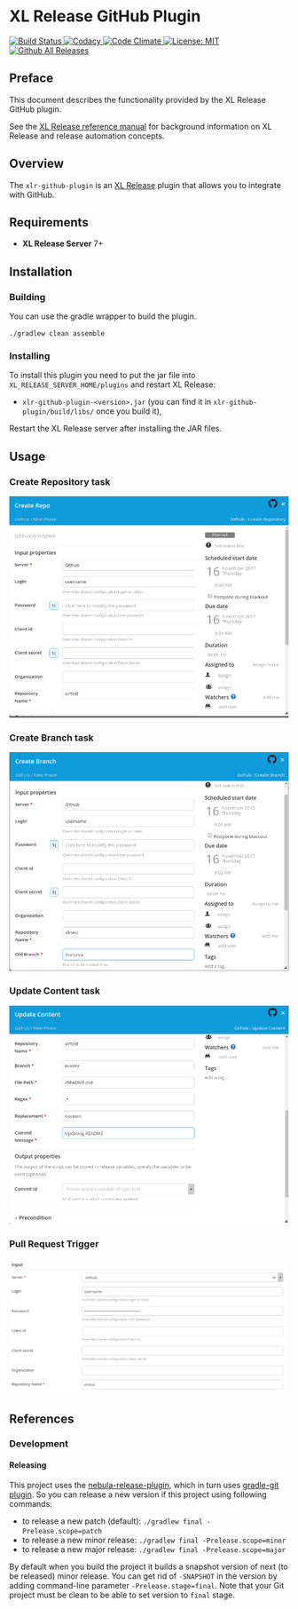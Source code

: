 # XL Release GitHub Plugin #

[![Build Status][xlr-github-plugin-travis-image] ][xlr-github-plugin-travis-url]
[![Codacy][xlr-github-plugin-codacy-image] ][xlr-github-plugin-codacy-url]
[![Code Climate][xlr-github-plugin-code-climate-image] ][xlr-github-plugin-code-climate-url]
[![License: MIT][xlr-github-plugin-license-image] ][xlr-github-plugin-license-url]
[![Github All Releases][xlr-github-plugin-downloads-image] ]()

[xlr-github-plugin-travis-image]: https://travis-ci.org/xebialabs-community/xlr-github-plugin.svg?branch=master
[xlr-github-plugin-travis-url]: https://travis-ci.org/xebialabs-community/xlr-github-plugin
[xlr-github-plugin-codacy-image]: https://api.codacy.com/project/badge/Grade/d45f829ce3c1462a867f12ef06500865
[xlr-github-plugin-codacy-url]: https://www.codacy.com/app/joris-dewinne/xlr-github-plugin
[xlr-github-plugin-code-climate-image]: https://codeclimate.com/github/xebialabs-community/xlr-github-plugin/badges/gpa.svg
[xlr-github-plugin-code-climate-url]: https://codeclimate.com/github/xebialabs-community/xlr-github-plugin
[xlr-github-plugin-license-image]: https://img.shields.io/badge/License-MIT-yellow.svg
[xlr-github-plugin-license-url]: https://opensource.org/licenses/MIT
[xlr-github-plugin-downloads-image]: https://img.shields.io/github/downloads/xebialabs-community/xlr-github-plugin/total.svg

## Preface

This document describes the functionality provided by the XL Release GitHub plugin.

See the [XL Release reference manual](https://docs.xebialabs.com/xl-release) for background information on XL Release and release automation concepts.

## Overview

The `xlr-github-plugin` is an [XL Release](https://docs.xebialabs.com/xl-release/index.html) plugin that allows you to integrate with GitHub.

## Requirements

* **XL Release Server** 7+

## Installation

### Building

You can use the gradle wrapper to build the plugin.

```
./gradlew clean assemble

```

### Installing

To install this plugin you need to put the jar file into `XL_RELEASE_SERVER_HOME/plugins` and restart XL Release:

* `xlr-github-plugin-<version>.jar` (you can find it in `xlr-github-plugin/build/libs/` once you build it),

Restart the XL Release server after installing the JAR files.

## Usage 

### Create Repository task

![image-create-repository](images/create-repository.png)

### Create Branch task

![image-create-repository](images/create-branch.png)

### Update Content task

![image-update-content](images/update-content.png)

### Pull Request Trigger

![image-update-content](images/pr-trigger.png)

## References

### Development

#### Releasing

This project uses the [nebula-release-plugin](https://github.com/nebula-plugins/nebula-release-plugin), which in turn uses [gradle-git plugin](https://github.com/ajoberstar/gradle-git). So you can release a new version if this project using following commands:

* to release a new patch (default): `./gradlew final -Prelease.scope=patch`
* to release a new minor release: `./gradlew final -Prelease.scope=minor`
* to release a new major release: `./gradlew final -Prelease.scope=major`

By default when you build the project it builds a snapshot version of next (to be released) minor release. You can get rid of `-SNAPSHOT` in the version by adding command-line parameter `-Prelease.stage=final`. Note that your Git project must be clean to be able to set version to `final` stage.
